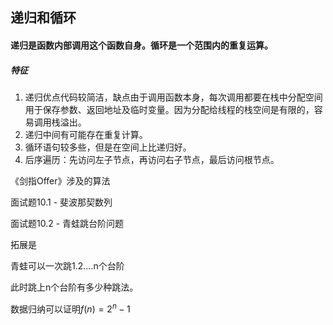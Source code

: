 ## 递归和循环

#### 递归是函数内部调用这个函数自身。循环是一个范围内的重复运算。



##### 特征

1. 递归优点代码较简洁，缺点由于调用函数本身，每次调用都要在栈中分配空间用于保存参数、返回地址及临时变量。因为分配给线程的栈空间是有限的，容易调用栈溢出。
2. 递归中间有可能存在重复计算。
3. 循环语句较多些，但是在空间上比递归好。
4. 后序遍历：先访问左子节点，再访问右子节点，最后访问根节点。



《剑指Offer》涉及的算法

面试题10.1 - 斐波那契数列

面试题10.2 - 青蛙跳台阶问题



拓展是

青蛙可以一次跳1.2....n个台阶

此时跳上n个台阶有多少种跳法。

数据归纳可以证明$f(n)=2^n-1$

